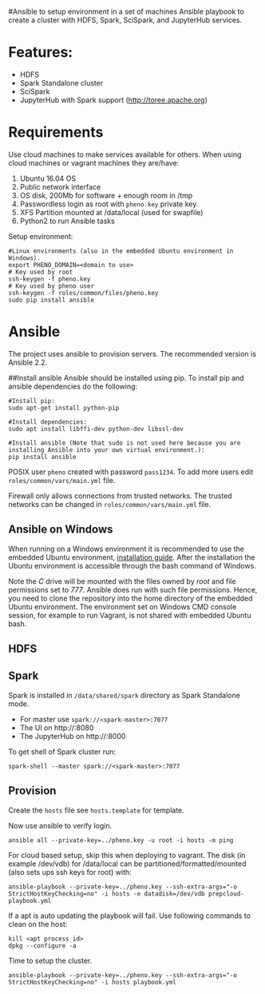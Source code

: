 #Ansible to setup environment in a set of machines
Ansible playbook to create a cluster with HDFS, Spark, SciSpark, and JupyterHub services.

# Features:
* HDFS
* Spark Standalone cluster
* SciSpark
* JupyterHub with Spark support (http://toree.apache.org)

# Requirements

Use cloud machines to make services available for others.
When using cloud machines or vagrant machines they are/have:
1. Ubuntu 16.04 OS
2. Public network interface
3. OS disk, 200Mb for software + enough room in /tmp
4. Passwordless login as root with `pheno.key` private key.
5. XFS Partition mounted at /data/local (used for swapfile)
6. Python2 to run Ansible tasks

Setup environment:
```
#Linux environments (also in the embedded Ubuntu environment in Windows).
export PHENO_DOMAIN=<domain to use>
# Key used by root
ssh-keygen -f pheno.key
# Key used by pheno user
ssh-keygen -f roles/common/files/pheno.key
sudo pip install ansible
```

# Ansible
The project uses ansible to provision servers. The recommended version is Ansible 2.2.

##Install ansible
Ansible should be installed using pip. To install pip and ansible dependencies do the following:

```
#Install pip:
sudo apt-get install python-pip

#Install dependencies:
sudo apt install libffi-dev python-dev libssl-dev

#Install ansible (Note that sudo is not used here because you are installing Ansible into your own virtual environment.):
pip install ansible

```

POSIX user `pheno` created with password `pass1234`.
To add more users edit `roles/common/vars/main.yml` file.

Firewall only allows connections from trusted networks.
The trusted networks can be changed in `roles/common/vars/main.yml` file.

## Ansible on Windows
When running on a Windows environment it is recommended to use the embedded Ubuntu environment, [installation guide](https://msdn.microsoft.com/en-us/commandline/wsl/install_guide).
After the installation the Ubuntu environment is accessible through the bash command of Windows.

Note the *C* drive will be mounted with the files owned by *root* and file permissions set to *777*. Ansible does run with such file permissions. Hence, you need to clone the repository into the home directory of the embedded Ubuntu environment. The environment set on Windows CMD console session, for example to run Vagrant, is not shared with embedded Ubuntu bash.

## HDFS

## Spark
Spark is installed in `/data/shared/spark` directory as Spark Standalone mode.
* For master use `spark://<spark-master>:7077`
* The UI on http://<spark-master>:8080
* The JupyterHub on http://<spark-master>:8000

To get shell of Spark cluster run:
```
spark-shell --master spark://<spark-master>:7077
```

## Provision

Create the `hosts` file see `hosts.template` for template.

Now use ansible to verify login.
```
ansible all --private-key=../pheno.key -u root -i hosts -m ping
```

For cloud based setup, skip this when deploying to vagrant. The disk (in example /dev/vdb) for /data/local can be partitioned/formatted/mounted (also sets ups ssh keys for root) with:
```
ansible-playbook --private-key=../pheno.key --ssh-extra-args="-o StrictHostKeyChecking=no" -i hosts -e datadisk=/dev/vdb prepcloud-playbook.yml
```

If a apt is auto updating the playbook will fail. Use following commands to clean on the host:
```
kill <apt process id>
dpkg --configure -a
```

Time to setup the cluster.
```
ansible-playbook --private-key=../pheno.key --ssh-extra-args="-o StrictHostKeyChecking=no" -i hosts playbook.yml
```
